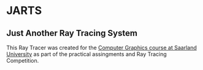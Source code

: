 # JARTS

## Just Another Ray Tracing System

This Ray Tracer was created for the [Computer Graphics course at Saarland University](https://graphics.cg.uni-saarland.de) as part of the practical assingments and Ray Tracing Competition.

